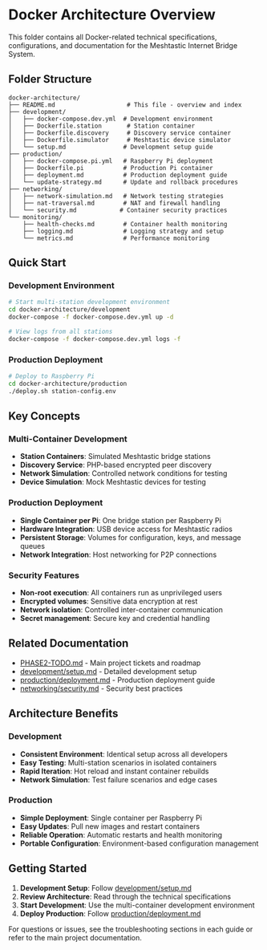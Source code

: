 # Docker Architecture Overview

This folder contains all Docker-related technical specifications, configurations, and documentation for the Meshtastic Internet Bridge System.

## Folder Structure

```
docker-architecture/
├── README.md                    # This file - overview and index
├── development/
│   ├── docker-compose.dev.yml  # Development environment
│   ├── Dockerfile.station       # Station container
│   ├── Dockerfile.discovery     # Discovery service container
│   ├── Dockerfile.simulator     # Meshtastic device simulator
│   └── setup.md                # Development setup guide
├── production/
│   ├── docker-compose.pi.yml   # Raspberry Pi deployment
│   ├── Dockerfile.pi           # Production Pi container
│   ├── deployment.md           # Production deployment guide
│   └── update-strategy.md      # Update and rollback procedures
├── networking/
│   ├── network-simulation.md   # Network testing strategies
│   ├── nat-traversal.md        # NAT and firewall handling
│   └── security.md            # Container security practices
└── monitoring/
    ├── health-checks.md        # Container health monitoring
    ├── logging.md              # Logging strategy and setup
    └── metrics.md              # Performance monitoring
```

## Quick Start

### Development Environment
```bash
# Start multi-station development environment
cd docker-architecture/development
docker-compose -f docker-compose.dev.yml up -d

# View logs from all stations
docker-compose -f docker-compose.dev.yml logs -f
```

### Production Deployment
```bash
# Deploy to Raspberry Pi
cd docker-architecture/production
./deploy.sh station-config.env
```

## Key Concepts

### Multi-Container Development
- **Station Containers**: Simulated Meshtastic bridge stations
- **Discovery Service**: PHP-based encrypted peer discovery
- **Network Simulation**: Controlled network conditions for testing
- **Device Simulation**: Mock Meshtastic devices for testing

### Production Deployment
- **Single Container per Pi**: One bridge station per Raspberry Pi
- **Hardware Integration**: USB device access for Meshtastic radios
- **Persistent Storage**: Volumes for configuration, keys, and message queues
- **Network Integration**: Host networking for P2P connections

### Security Features
- **Non-root execution**: All containers run as unprivileged users
- **Encrypted volumes**: Sensitive data encryption at rest
- **Network isolation**: Controlled inter-container communication
- **Secret management**: Secure key and credential handling

## Related Documentation

- [PHASE2-TODO.md](../PHASE2-TODO.md) - Main project tickets and roadmap
- [development/setup.md](development/setup.md) - Detailed development setup
- [production/deployment.md](production/deployment.md) - Production deployment guide
- [networking/security.md](networking/security.md) - Security best practices

## Architecture Benefits

### Development
- **Consistent Environment**: Identical setup across all developers
- **Easy Testing**: Multi-station scenarios in isolated containers
- **Rapid Iteration**: Hot reload and instant container rebuilds
- **Network Simulation**: Test failure scenarios and edge cases

### Production
- **Simple Deployment**: Single container per Raspberry Pi
- **Easy Updates**: Pull new images and restart containers
- **Reliable Operation**: Automatic restarts and health monitoring
- **Portable Configuration**: Environment-based configuration management

## Getting Started

1. **Development Setup**: Follow [development/setup.md](development/setup.md)
2. **Review Architecture**: Read through the technical specifications
3. **Start Development**: Use the multi-container development environment
4. **Deploy Production**: Follow [production/deployment.md](production/deployment.md)

For questions or issues, see the troubleshooting sections in each guide or refer to the main project documentation.
